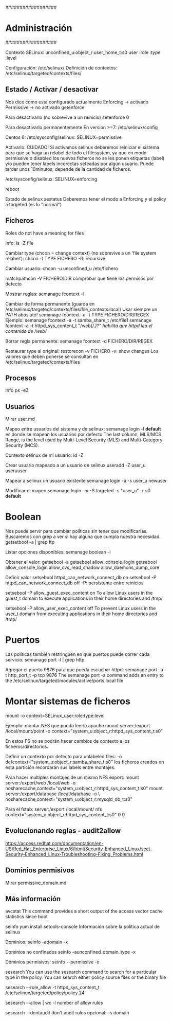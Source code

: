 ##################
# Administración #
##################

Contexto SELinux:
unconfined_u:object_r:user_home_t:s0
user        :role    :type       :level

Configuración: /etc/selinux/
Definición de contextos: /etc/selinux/targeted/contexts/files/



## Estado / Activar / desactivar ##

Nos dice como esta configurado actualmente
  Enforcing -> activado
  Permissive -> no activado
getenforce  

Para desactivarlo (no sobrevive a un reinicio)
setenforce 0

Para desactivarlo permanentemente
En version >=7:
/etc/selinux/config

Centos 6:
/etc/sysconfig/selinux:
SELINUX=permissive


Activarlo:
CUIDADO!
Si activamos selinux deberemos reiniciar el sistema para que se haga un relabel de todo el filesystem, ya que en modo permissive o disabled los nuevos ficheros no se les ponen etiquetas (label) y/o pueden tener labels incorectas seteadas por algún usuario.
Puede tardar unos 10minutos, depende de la cantidad de ficheros.

/etc/sysconfig/selinux:
SELINUX=enforcing

reboot


Estado de selinux
sestatus
  Deberemos tener el modo a Enforcing y el policy a targeted (es lo "normal")




## Ficheros ##
Roles do not have a meaning for files

Info:
ls -Z file

Cambiar type (chcon = change context) (no sobrevive a un 'file system relabel'):
chcon -t TYPE FICHERO
  -R: recursive

Cambiar usuario:
chcon -u unconfined_u /etc/fichero

matchpathcon -V FICHERO/DIR
comprobar que tiene los permisos por defecto

Mostrar reglas: 
semanage fcontext -l

Cambiar de forma permanente (guarda en /etc/selinux/targeted/contexts/files/file_contexts.local)
Usar siempre un PATH abosluto!
semanage fcontext -a -t TYPE FICHERO/DIR/REGEX
Ejemplo:
  semanage fcontext -a -t samba_share_t /etc/file1
  semanage fcontext -a -t httpd_sys_content_t "/web(/.*)?"
    habilita que httpd lea el contenido de /web/*

Borrar regla permanente:
semanage fcontext -d FICHERO/DIR/REGEX

Restaurar type al original:
restorecon -v FICHERO
  -v: show changes
Los valores que deben ponerse se consultan en /etc/selinux/targeted/contexts/files




## Procesos ##
Info
ps -eZ




## Usuarios ##
Mirar user.md

Mapeo entre usuarios del sistema y de selinux:
semanage login -l
  __default__ es donde se mapean los usuarios por defecto
  The last column, MLS/MCS Range, is the level used by Multi-Level Security (MLS) and Multi-Category Security (MCS).

Contexto selinux de mi usuario:
id -Z

Crear usuario mapeado a un usuario de selinux
useradd -Z user_u useruuser

Mapear a selinux un usuario existente
semanage login -a -s user_u newuser

Modificar el mapeo
semanage login -m -S targeted -s "user_u" -r s0 __default__



# Boolean
Nos puede servir para cambiar políticas sin tener que modificarlas.
Buscaremos con grep a ver si hay alguna que cumpla nuestra necesidad.
getsetbool -a | grep ftp

Listar opciones disponibles:
semanage boolean -l

Obtener el valor:
getsebool -a
getsebool allow_console_login
getsebool allow_console_login allow_cvs_read_shadow allow_daemons_dump_core

Definir valor
setsebool httpd_can_network_connect_db on
setsebool -P httpd_can_network_connect_db off
  -P: persistente entre reinicios

setsebool -P allow_guest_exec_content on
To allow Linux users in the guest_t domain to execute applications in their home directories and /tmp/

setsebool -P allow_user_exec_content off
To prevent Linux users in the user_t domain from executing applications in their home directories and /tmp/



# Puertos
Las políticas también restringuen en que puertos puede correr cada servicio:
semanage port -l | grep http

Agregar el puerto 9876 para que pueda escuchar httpd:
semanage port -a -t http_port_t -p tcp 9876
  The semanage port -a command adds an entry to the /etc/selinux/targeted/modules/active/ports.local file



# Montar sistemas de ficheros
mount -o context=SELinux_user:role:type:level

Ejemplo: montar NFS que pueda leerlo apache
mount server:/export /local/mount/point -o context="system_u:object_r:httpd_sys_content_t:s0"

En estos FS no se podrán hacer cambios de contexto a los ficheros/directorios.

Definir un contexto por defecto para unlabeled files:
-o defcontext="system_u:object_r:samba_share_t:s0"
  los ficheros creados en esta partición recordarán sus labels entre montajes.

Para hacer multiples montajes de un mismo NFS export:
mount server:/export/web /local/web -o nosharecache,context="system_u:object_r:httpd_sys_content_t:s0"
mount server:/export/database /local/database -o \ nosharecache,context="system_u:object_r:mysqld_db_t:s0"

Para el fstab:
server:/export /local/mount/ nfs context="system_u:object_r:httpd_sys_content_t:s0" 0 0



## Evolucionando reglas - audit2allow ##
https://access.redhat.com/documentation/en-US/Red_Hat_Enterprise_Linux/6/html/Security-Enhanced_Linux/sect-Security-Enhanced_Linux-Troubleshooting-Fixing_Problems.html



## Dominios permisivos ##
Mirar permissive_domain.md



## Más información ##

avcstat
This command provides a short output of the access vector cache statistics since boot



seinfo
yum install setools-console
Información sobre la política actual de selinux

Dominios:
seinfo -adomain -x

Dominios no confinados
seinfo -aunconfined_domain_type -x

Dominios permisivos:
seinfo --permissive -x


sesearch
You can use the sesearch command to search for a particular type in the policy. You can search either policy source files or the binary file

sesearch --role_allow -t httpd_sys_content_t /etc/selinux/targeted/policy/policy.24

sesearch --allow | wc -l
  number of allow rules

sesearch --dontaudit
  don't audit rules
  opcional:
    -s domain
